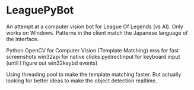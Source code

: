 # LeaguePyBot

An attempt at a computer vision bot for League Of Legends (vs AI).
Only works on Windows.
Patterns in the client match the Japanese language of the interface.

Python
OpenCV for Computer Vision (Template Matching)
mss for fast screenshots
win32api for native clicks
pydirectinput for keyboard input (until I figure out win32keybd events)

Using threading pool to make the template matching faster.
But actually looking for better ideas to make the object detection realtime.
